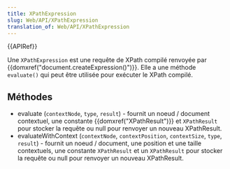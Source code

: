 ```yaml
---
title: XPathExpression
slug: Web/API/XPathExpression
translation_of: Web/API/XPathExpression
---
```


{{APIRef}}

Une `XPathExpression` est une requête de XPath compilé renvoyée par {{domxref("document.createExpression()")}}. Elle a une méthode `evaluate()` qui peut être utilisée pour exécuter le XPath compilé.

## Méthodes

- evaluate (`contextNode`, `type`, `result`) - fournit un noeud / document contextuel, une constante {{domxref("XPathResult")}} et `XPathResult` pour stocker la requête ou null pour renvoyer un nouveau XPathResult.
- evaluateWithContext (`contextNode`, `contextPosition`, `contextSize`, `type`, `result`) - fournit un noeud / document, une position et une taille contextuels, une constante `XPathResult` et un `XPathResult` pour stocker la requête ou null pour renvoyer un nouveau XPathResult.

